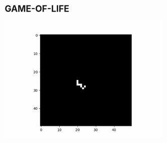 # GAME-OF-LIFE
<p align='center'>
  <img src='https://github.com/Luisbaduy97/GAME-OF-LIFE/blob/master/gol.gif'>
</p>
